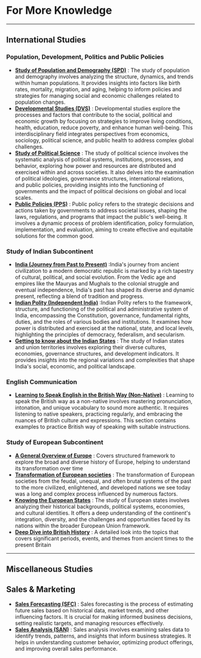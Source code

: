 # For More Knowledge 

---
## International Studies

### Population, Development, Politics and Public Policies
- [**Study of Population and Demography (SPD)**](https://github.com/fromsantanu/SPD-Main) : The study of population and demography involves analyzing the structure, dynamics, and trends within human populations. It provides insights into factors like birth rates, mortality, migration, and aging, helping to inform policies and strategies for managing social and economic challenges related to population changes.
- [**Developmental Studies (DVS)**](https://github.com/fromsantanu/DVS-Main) : Developmental studies explore the processes and factors that contribute to the social, political and economic growth by focusing on strategies to improve living conditions, health, education, reduce poverty, and enhance human well-being. This interdisciplinary field integrates perspectives from economics, sociology, political science, and public health to address complex global challenges.
- [**Study of Political Science**](https://github.com/fromsantanu/PLS-Main) : The study of political science involves the systematic analysis of political systems, institutions, processes, and behavior, exploring how power and resources are distributed and exercised within and across societies. It also delves into the examination of political ideologies, governance structures, international relations, and public policies, providing insights into the functioning of governments and the impact of political decisions on global and local scales.
- [**Public Policies (PPS)**](https://github.com/fromsantanu/PPS-Main) : Public policy refers to the strategic decisions and actions taken by governments to address societal issues, shaping the laws, regulations, and programs that impact the public's well-being. It involves a dynamic process of problem identification, policy formulation, implementation, and evaluation, aiming to create effective and equitable solutions for the common good.

### Study of Indian Subcontinent
- [**India (Journey from Past to Present)**](https://github.com/fromsantanu/Indian-History) :India's journey from ancient civilization to a modern democratic republic is marked by a rich tapestry of cultural, political, and social evolution. From the Vedic age and empires like the Mauryas and Mughals to the colonial struggle and eventual independence, India's past has shaped its diverse and dynamic present, reflecting a blend of tradition and progress.
- [**Indian Polity (Independent India)**](https://github.com/fromsantanu/Indian-Polity) :Indian Polity refers to the framework, structure, and functioning of the political and administrative system of India, encompassing the Constitution, governance, fundamental rights, duties, and the roles of various bodies and institutions. It examines how power is distributed and exercised at the national, state, and local levels, highlighting the principles of democracy, federalism, and secularism.
- [**Getting to know about the Indian States**](https://github.com/fromsantanu/Indian-States) : The study of Indian states and union territories involves exploring their diverse cultures, economies, governance structures, and development indicators. It provides insights into the regional variations and complexities that shape India's social, economic, and political landscape.

### English Communication
- [**Learning to Speak English in the British Way (Non-Native)**](#) : Learning to speak the British way as a non-native involves mastering pronunciation, intonation, and unique vocabulary to sound more authentic. It requires listening to native speakers, practicing regularly, and embracing the nuances of British culture and expressions. This section contains examples to practice British way of speaking with suitable instructions.

### Study of European Subcontinent
- [**A General Overview of Europe**](https://github.com/fromsantanu/Europe-Overview) : Covers structured framework to explore the broad and diverse history of Europe, helping to understand its transformation over time
- [**Transformation of European societies**](https://github.com/fromsantanu/Europe-Transformation) : The transformation of European societies from the feudal, unequal, and often brutal systems of the past to the more civilized, enlightened, and developed nations we see today was a long and complex process influenced by numerous factors.
- [**Knowing the European States**](https://github.com/fromsantanu/Euro-States) : The study of European states involves analyzing their historical backgrounds, political systems, economies, and cultural identities. It offers a deep understanding of the continent's integration, diversity, and the challenges and opportunities faced by its nations within the broader European Union framework.
- [**Deep Dive into British History**](https://github.com/fromsantanu/British-History) : A detailed look into the topics that covers significant periods, events, and themes from ancient times to the present Britain

---
## Miscellaneous Studies

## Sales & Marketing
- [**Sales Forecasting (SFC)**](https://github.com/fromsantanu/SFC-Main) : Sales forecasting is the process of estimating future sales based on historical data, market trends, and other influencing factors. It is crucial for making informed business decisions, setting realistic targets, and managing resources effectively.
- [**Sales Analysis (SAN)**](https://github.com/fromsantanu/SAN-Main) : Sales analysis involves examining sales data to identify trends, patterns, and insights that inform business strategies. It helps in understanding customer behavior, optimizing product offerings, and improving overall sales performance.
